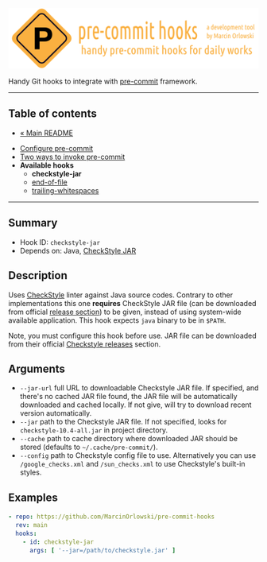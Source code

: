 ![pre-commit-hooks logo](../artwork/logo.png)

Handy Git hooks to integrate with [pre-commit](http://pre-commit.com/) framework.

---

<!--TOC-->

## Table of contents ##

* [« Main README](../README.md)

- [Configure pre-commit](../README.md#configure-pre-commit)
- [Two ways to invoke pre-commit](../README.md#two-ways-to-invoke-pre-commit)
- **Available hooks**
  * **checkstyle-jar**
  * [end-of-file](end-of-file.md)
  * [trailing-whitespaces](trailing-whitespaces.md)

<!--TOC-->

---

## Summary ##

* Hook ID: `checkstyle-jar`
* Depends on: Java, [CheckStyle JAR](https://checkstyle.org/)

## Description ##

Uses [CheckStyle](https://checkstyle.org/) linter against Java source codes. Contrary to other
implementations this one **requires** CheckStyle JAR file (can be downloaded from
official [release section](https://github.com/checkstyle/checkstyle/releases/)) to be given, instead
of using system-wide available application. This hook expects `java` binary to be in `$PATH`.

Note, you must configure this hook before use. JAR file can be downloaded from their official
[Checkstyle releases](https://github.com/checkstyle/checkstyle/releases/) section.

## Arguments ##

* `--jar-url` full URL to downloadable Checkstyle JAR file. If specified, and there's no cached JAR
  file found, the JAR file will be automatically downloaded and cached locally. If not give, will
  try to download recent version automatically.
* `--jar` path to the Checkstyle JAR file. If not specified, looks for `checkstyle-10.4-all.jar` in
  project directory.
* `--cache` path to cache directory where downloaded JAR should be stored (defaults
  to `~/.cache/pre-commit/`).
* `--config` path to Checkstyle config file to use. Alternatively you can use `/google_checks.xml`
  and `/sun_checks.xml` to use Checkstyle's built-in styles.

## Examples ##

```yaml
- repo: https://github.com/MarcinOrlowski/pre-commit-hooks
  rev: main
  hooks:
    - id: checkstyle-jar
      args: [ '--jar=/path/to/checkstyle.jar' ]
```


